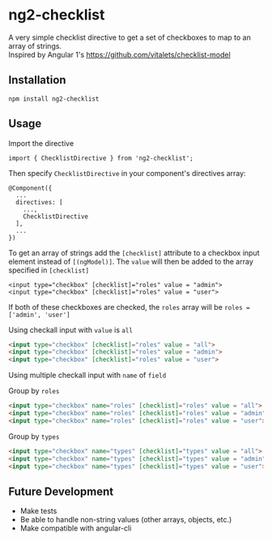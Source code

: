 # ng2-checklist

A very simple checklist directive to get a set of checkboxes to map to an array of strings.  
Inspired by Angular 1's https://github.com/vitalets/checklist-model  

## Installation
```
npm install ng2-checklist
```

## Usage
Import the directive
```
import { ChecklistDirective } from 'ng2-checklist';
```
Then specify `ChecklistDirective` in your component's directives array:
```
@Component({
  ...
  directives: [  
    ...,
    ChecklistDirective
  ],
  ...
})
```  

To get an array of strings add the `[checklist]` attribute to a checkbox input element instead of `[(ngModel)]`. The `value` will then be added to the array specified in `[checklist]`
```
<input type="checkbox" [checklist]="roles" value = "admin">
<input type="checkbox" [checklist]="roles" value = "user">
```
If both of these checkboxes are checked, the `roles` array will be `roles = ['admin', 'user']`

Using checkall input with `value` is `all`
```html
<input type="checkbox" [checklist]="roles" value = "all">
<input type="checkbox" [checklist]="roles" value = "admin">
<input type="checkbox" [checklist]="roles" value = "user">
```

Using multiple checkall input with `name` of `field`

Group by `roles`
```html
<input type="checkbox" name="roles" [checklist]="roles" value = "all">
<input type="checkbox" name="roles" [checklist]="roles" value = "admin">
<input type="checkbox" name="roles" [checklist]="roles" value = "user">
```
Group by `types`
```html
<input type="checkbox" name="types" [checklist]="types" value = "all">
<input type="checkbox" name="types" [checklist]="types" value = "admin">
<input type="checkbox" name="types" [checklist]="types" value = "user">
```

## Future Development
- Make tests
- Be able to handle non-string values (other arrays, objects, etc.)
- Make compatible with angular-cli
